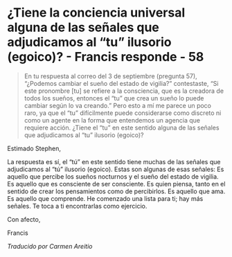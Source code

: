 # ¿Tiene la conciencia universal alguna de las señales que adjudicamos al “tu” ilusorio (egoico)? - Francis responde - 58

>En tu respuesta al correo del 3 de septiembre (pregunta 57), “¿Podemos cambiar el sueño del estado de vigilia?” contestaste, “Si este pronombre [tu] se refiere a la consciencia, que es la creadora de todos los sueños, entonces el “tu” que crea un sueño lo puede cambiar según lo va creando.” Pero esto a mí me parece un poco raro, ya que el “tu” difícilmente puede considerarse como discreto ni como un agente en la forma que entendemos un agencia que requiere acción. ¿Tiene el “tu” en este sentido alguna de las señales que adjudicamos al “tu” ilusorio (egoico)?

Estimado Stephen,

La respuesta es sí, el “tú” en este sentido tiene muchas de las señales que adjudicamos al “tú” ilusorio (egoico). Estas son algunas de esas señales: Es aquello que percibe los sueños nocturnos y el sueño del estado de vigilia. Es aquello que es consciente de ser consciente. Es quien piensa, tanto en el sentido de crear los pensamientos como de percibirlos. Es aquello que ama. Es aquello que comprende. He comenzado una lista para ti; hay más señales. Te toca a ti encontrarlas como ejercicio.

Con afecto,

Francis

_Traducido por Carmen Areitio_

